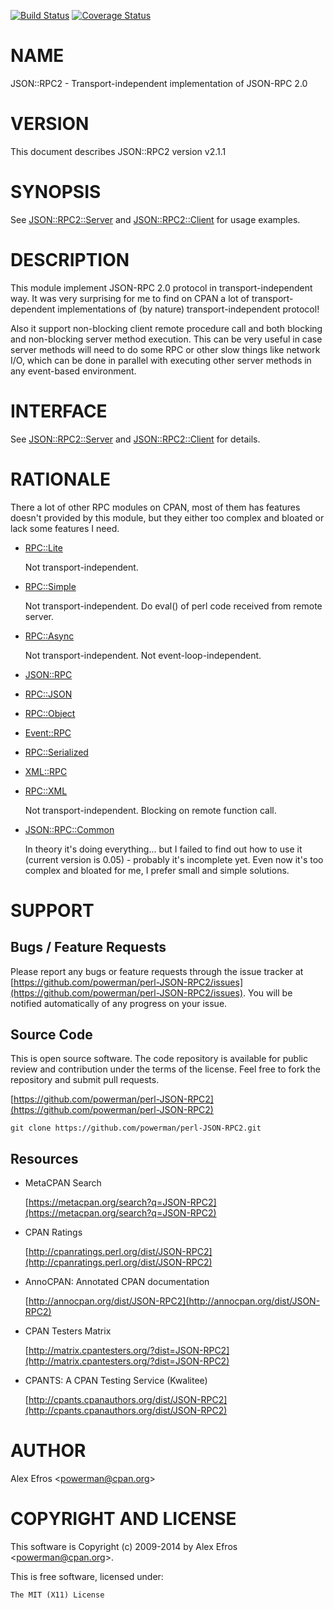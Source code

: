 [![Build Status](https://travis-ci.org/powerman/perl-JSON-RPC2.svg?branch=master)](https://travis-ci.org/powerman/perl-JSON-RPC2)
[![Coverage Status](https://coveralls.io/repos/powerman/perl-JSON-RPC2/badge.svg?branch=master)](https://coveralls.io/r/powerman/perl-JSON-RPC2?branch=master)

# NAME

JSON::RPC2 - Transport-independent implementation of JSON-RPC 2.0

# VERSION

This document describes JSON::RPC2 version v2.1.1

# SYNOPSIS

See [JSON::RPC2::Server](https://metacpan.org/pod/JSON::RPC2::Server) and [JSON::RPC2::Client](https://metacpan.org/pod/JSON::RPC2::Client) for usage examples.

# DESCRIPTION

This module implement JSON-RPC 2.0 protocol in transport-independent way.
It was very surprising for me to find on CPAN a lot of transport-dependent
implementations of (by nature) transport-independent protocol!

Also it support non-blocking client remote procedure call and both
blocking and non-blocking server method execution. This can be very useful
in case server methods will need to do some RPC or other slow things like
network I/O, which can be done in parallel with executing other server
methods in any event-based environment.

# INTERFACE

See [JSON::RPC2::Server](https://metacpan.org/pod/JSON::RPC2::Server) and [JSON::RPC2::Client](https://metacpan.org/pod/JSON::RPC2::Client) for details.

# RATIONALE

There a lot of other RPC modules on CPAN, most of them has features doesn't
provided by this module, but they either too complex and bloated or lack
some features I need.

- [RPC::Lite](https://metacpan.org/pod/RPC::Lite)

    Not transport-independent.

- [RPC::Simple](https://metacpan.org/pod/RPC::Simple)

    Not transport-independent.
    Do eval() of perl code received from remote server.

- [RPC::Async](https://metacpan.org/pod/RPC::Async)

    Not transport-independent.
    Not event-loop-independent.

- [JSON::RPC](https://metacpan.org/pod/JSON::RPC)
- [RPC::JSON](https://metacpan.org/pod/RPC::JSON)
- [RPC::Object](https://metacpan.org/pod/RPC::Object)
- [Event::RPC](https://metacpan.org/pod/Event::RPC)
- [RPC::Serialized](https://metacpan.org/pod/RPC::Serialized)
- [XML::RPC](https://metacpan.org/pod/XML::RPC)
- [RPC::XML](https://metacpan.org/pod/RPC::XML)

    Not transport-independent.
    Blocking on remote function call.

- [JSON::RPC::Common](https://metacpan.org/pod/JSON::RPC::Common)

    In theory it's doing everything... but I failed to find out how to use it
    (current version is 0.05) - probably it's incomplete yet. Even now it's
    too complex and bloated for me, I prefer small and simple solutions.

# SUPPORT

## Bugs / Feature Requests

Please report any bugs or feature requests through the issue tracker
at [https://github.com/powerman/perl-JSON-RPC2/issues](https://github.com/powerman/perl-JSON-RPC2/issues).
You will be notified automatically of any progress on your issue.

## Source Code

This is open source software. The code repository is available for
public review and contribution under the terms of the license.
Feel free to fork the repository and submit pull requests.

[https://github.com/powerman/perl-JSON-RPC2](https://github.com/powerman/perl-JSON-RPC2)

    git clone https://github.com/powerman/perl-JSON-RPC2.git

## Resources

- MetaCPAN Search

    [https://metacpan.org/search?q=JSON-RPC2](https://metacpan.org/search?q=JSON-RPC2)

- CPAN Ratings

    [http://cpanratings.perl.org/dist/JSON-RPC2](http://cpanratings.perl.org/dist/JSON-RPC2)

- AnnoCPAN: Annotated CPAN documentation

    [http://annocpan.org/dist/JSON-RPC2](http://annocpan.org/dist/JSON-RPC2)

- CPAN Testers Matrix

    [http://matrix.cpantesters.org/?dist=JSON-RPC2](http://matrix.cpantesters.org/?dist=JSON-RPC2)

- CPANTS: A CPAN Testing Service (Kwalitee)

    [http://cpants.cpanauthors.org/dist/JSON-RPC2](http://cpants.cpanauthors.org/dist/JSON-RPC2)

# AUTHOR

Alex Efros &lt;powerman@cpan.org>

# COPYRIGHT AND LICENSE

This software is Copyright (c) 2009-2014 by Alex Efros &lt;powerman@cpan.org>.

This is free software, licensed under:

    The MIT (X11) License
